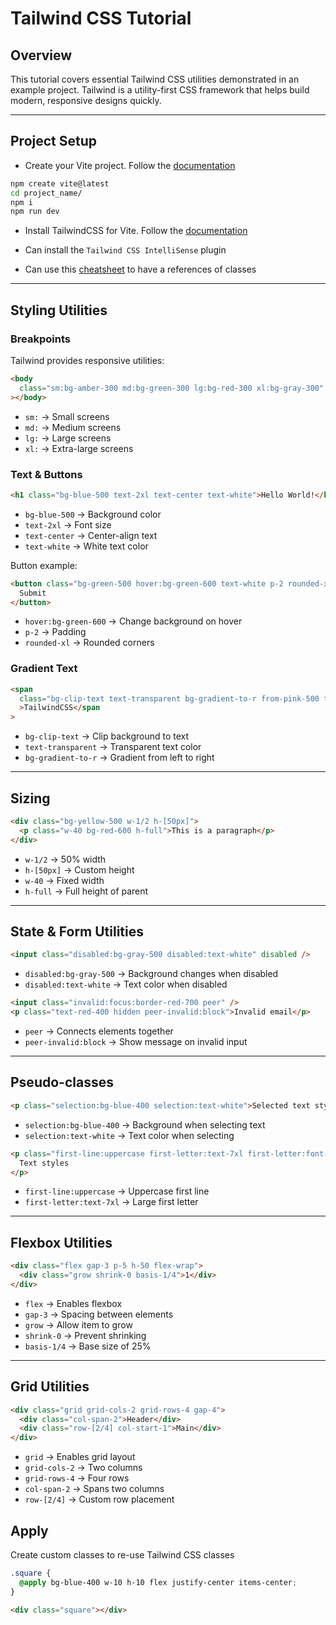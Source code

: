 # Tailwind CSS Tutorial

## Overview

This tutorial covers essential Tailwind CSS utilities demonstrated in an example project. Tailwind is a utility-first CSS framework that helps build modern, responsive designs quickly.

---

## Project Setup

- Create your Vite project. Follow the [documentation](https://vite.dev/guide)

```bash
npm create vite@latest
cd project_name/
npm i
npm run dev
```

- Install TailwindCSS for Vite. Follow the [documentation](https://tailwindcss.com/docs/installation/using-vite)

- Can install the `Tailwind CSS IntelliSense` plugin
- Can use this [cheatsheet](https://www.creative-tim.com/twcomponents/cheatsheet) to have a references of classes

---

## Styling Utilities

### Breakpoints

Tailwind provides responsive utilities:

```html
<body
  class="sm:bg-amber-300 md:bg-green-300 lg:bg-red-300 xl:bg-gray-300"
></body>
```

- `sm:` → Small screens
- `md:` → Medium screens
- `lg:` → Large screens
- `xl:` → Extra-large screens

### Text & Buttons

```html
<h1 class="bg-blue-500 text-2xl text-center text-white">Hello World!</h1>
```

- `bg-blue-500` → Background color
- `text-2xl` → Font size
- `text-center` → Center-align text
- `text-white` → White text color

Button example:

```html
<button class="bg-green-500 hover:bg-green-600 text-white p-2 rounded-xl">
  Submit
</button>
```

- `hover:bg-green-600` → Change background on hover
- `p-2` → Padding
- `rounded-xl` → Rounded corners

### Gradient Text

```html
<span
  class="bg-clip-text text-transparent bg-gradient-to-r from-pink-500 to-violet-500"
  >TailwindCSS</span
>
```

- `bg-clip-text` → Clip background to text
- `text-transparent` → Transparent text color
- `bg-gradient-to-r` → Gradient from left to right

---

## Sizing

```html
<div class="bg-yellow-500 w-1/2 h-[50px]">
  <p class="w-40 bg-red-600 h-full">This is a paragraph</p>
</div>
```

- `w-1/2` → 50% width
- `h-[50px]` → Custom height
- `w-40` → Fixed width
- `h-full` → Full height of parent

---

## State & Form Utilities

```html
<input class="disabled:bg-gray-500 disabled:text-white" disabled />
```

- `disabled:bg-gray-500` → Background changes when disabled
- `disabled:text-white` → Text color when disabled

```html
<input class="invalid:focus:border-red-700 peer" />
<p class="text-red-400 hidden peer-invalid:block">Invalid email</p>
```

- `peer` → Connects elements together
- `peer-invalid:block` → Show message on invalid input

---

## Pseudo-classes

```html
<p class="selection:bg-blue-400 selection:text-white">Selected text styles</p>
```

- `selection:bg-blue-400` → Background when selecting text
- `selection:text-white` → Text color when selecting

```html
<p class="first-line:uppercase first-letter:text-7xl first-letter:font-bold">
  Text styles
</p>
```

- `first-line:uppercase` → Uppercase first line
- `first-letter:text-7xl` → Large first letter

---

## Flexbox Utilities

```html
<div class="flex gap-3 p-5 h-50 flex-wrap">
  <div class="grow shrink-0 basis-1/4">1</div>
</div>
```

- `flex` → Enables flexbox
- `gap-3` → Spacing between elements
- `grow` → Allow item to grow
- `shrink-0` → Prevent shrinking
- `basis-1/4` → Base size of 25%

---

## Grid Utilities

```html
<div class="grid grid-cols-2 grid-rows-4 gap-4">
  <div class="col-span-2">Header</div>
  <div class="row-[2/4] col-start-1">Main</div>
</div>
```

- `grid` → Enables grid layout
- `grid-cols-2` → Two columns
- `grid-rows-4` → Four rows
- `col-span-2` → Spans two columns
- `row-[2/4]` → Custom row placement

## Apply

Create custom classes to re-use Tailwind CSS classes

```css
.square {
  @apply bg-blue-400 w-10 h-10 flex justify-center items-center;
}
```

```html
<div class="square"></div>
```
